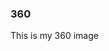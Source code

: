 ### 360

This is my 360 image

<script src="//360.vizor.io/scripts/embed.js" data-vizorurl="https://360.vizor.io/embed/v/d6ld" >
  
***

###Camera Effects

![filter](untitled.png?raw=true "Optional Title")

